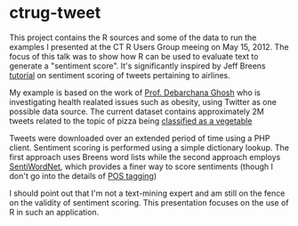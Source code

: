 ctrug-tweet
===========

This project contains the R sources and some of the data to run the examples I presented at the CT R 
Users Group meeing on May 15, 2012. The focus of this talk was to show how R can be used to evaluate
text to generate a "sentiment score". It's significantly inspired by Jeff Breens [tutorial](https://github.com/jeffreybreen/twitter-sentiment-analysis-tutorial-201107) on sentiment scoring of tweets pertaining to airlines.

My example is based on the work of [Prof. Debarchana Ghosh](http://www.geography.uconn.edu/people/ghosh.html)
 who is investigating health realated issues such as obesity, using Twitter as one possible data source. The 
current dataset contains approximately 2M tweets related to the topic of pizza being [classified as a 
vegetable](http://www.google.com/url?sa=t&rct=j&q=&esrc=s&source=web&cd=1&ved=0CIMBEBYwAA&url=http%3A%2F%2Fwww.msnbc.msn.com%2Fid%2F45306416%2Fns%2Fhealth-diet_and_nutrition%2Ft%2Fpizza-vegetable-congress-says-yes%2F&ei=zBGxT9btA-Pr0gHCpdykDA&usg=AFQjCNHX7_7RIhSUiFbOH-F15EXeVaK_dg)

Tweets were downloaded over an extended period of time using a PHP client. Sentiment scoring is performed 
using a simple dictionary lookup. The first approach uses Breens word lists while the second approach
employs [SentiWordNet](http://sentiwordnet.isti.cnr.it/), which provides a finer way to score sentiments
(though I don't go into the details of [POS tagging](http://en.wikipedia.org/wiki/Part-of-speech_tagging))

I should point out that I'm not a text-mining expert and am still on the fence on the validity of sentiment
scoring. This presentation focuses on the use of R in such an application.
